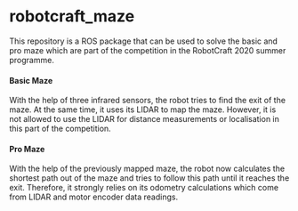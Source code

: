 # robotcraft_maze

This repository is a ROS package that can be used to solve the basic and pro maze which are part of the competition in the RobotCraft 2020 summer programme.

#### Basic Maze
With the help of three infrared sensors, the robot tries to find the exit of the maze. At the same time, it uses its LIDAR to map the maze. However, it is not allowed to use the LIDAR for distance measurements or localisation in this part of the competition.

#### Pro Maze
With the help of the previously mapped maze, the robot now calculates the shortest path out of the maze and tries to follow this path until it reaches the exit. Therefore, it strongly relies on its odometry calculations which come from LIDAR and motor encoder data readings.
